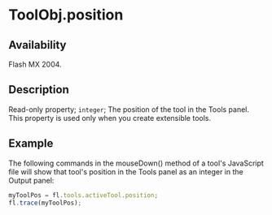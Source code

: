 # ToolObj.position

## Availability

Flash MX 2004.

## Description

Read-only property; `integer`; The position of the tool in the Tools panel. This property is used only when you create extensible tools.

## Example

The following commands in the mouseDown() method of a tool's JavaScript file will show that tool's position in the Tools panel as an integer in the Output panel:

```javascript
myToolPos = fl.tools.activeTool.position;
fl.trace(myToolPos);
```

